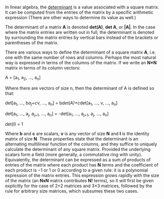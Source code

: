 In linear algebra, the  [determinant](http://en.wikipedia.org/wiki/Determinant") is a value associated with a square matrix.
It can be computed from the entries of the matrix by a specific arithmetic expression 
(There are other ways to determine its value as well.)

The determinant of a matrix **A** is denoted **det(A)**, **det A**, or **|A|**.
In the case where the matrix entries are written out in full, the determinant 
is denoted by surrounding the matrix entries by vertical bars instead of the brackets or parentheses of the matrix.

There are various ways to define the determinant of a square matrix **A**, i.e.
one with the same number of rows and columns. Perhaps the most natural way
is expressed in terms of the columns of the matrix. If we write an **N×N**
matrix in terms of its column vectors:

A = [a<sub>1</sub>, a<sub>2</sub>, ..., a<sub>n</sub>]

Where there are vectors of size n, then the determinant of A is defined so that:

det[a<sub>1</sub>, ..., b*a<sub>j</sub>+c*v, ..., a<sub>n</sub>] = b*det(A)+c*det[a<sub>1</sub>, ..., v, ..., a<sub>n</sub>]

det[a<sub>1</sub>, ..., a<sub>j</sub>, a<sub>j+1</sub>, ..., a<sub>n</sub>] = -det[a<sub>1</sub>, ..., a<sub>j+1</sub>, a<sub>j</sub>, ..., a<sub>n</sub>]

det(I) = 1

Where **b** and **c** are scalars, **v** is any vector of size **N** and **I** is the identity matrix of size **N**.
These properties state that the determinant is an alternating multilinear function of the columns, and they suffice to
uniquely calculate the determinant of any square matrix. 
Provided the underlying scalars form a field (more generally, a commutative ring with unity).
Equivalently, the determinant can be expressed as a sum of products of entries of the matrix where each product has
**N** terms and the coefficient of each product is −1 or 1 or 0 according to a given rule:
it is a polynomial expression of the matrix entries.
This expression grows rapidly with the size of the matrix (an **NxN** matrix contributes **N!** terms),
so it will first be given explicitly for the case of 2×2 matrices and 3×3 matrices,
followed by the rule for arbitrary size matrices, which subsumes these two cases.


</p>